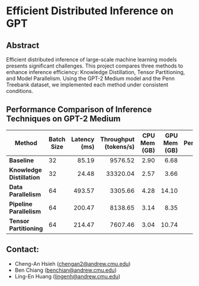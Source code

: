 # Efficient Distributed Inference on GPT
## Abstract
Efficient distributed inference of large-scale machine learning models presents significant challenges. This project compares three methods to enhance inference efficiency: Knowledge Distillation, Tensor Partitioning, and Model Parallelism. Using the GPT-2 Medium model and the Penn Treebank dataset, we implemented each method under consistent conditions.

## Performance Comparison of Inference Techniques on GPT-2 Medium

| **Method**             | **Batch Size** | **Latency (ms)** | **Throughput (tokens/s)** | **CPU Mem (GB)** | **GPU Mem (GB)** | **Perplexity** | **Accuracy (%)** |
|-------------------------|----------------|------------------:|--------------------------:|-----------------:|-----------------:|---------------:|-----------------:|
| **Baseline**           | 32             | 85.19            | 9576.52                  | 2.90             | 6.68             | 177.94         | 0.72            |
| **Knowledge Distillation** | 32         | 24.48            | 33320.04                | 2.57             | 3.66             | 147.67         | 0.69            |
| **Data Parallelism**    | 64             | 493.57           | 3305.66                 | 4.28             | 14.10            | 177.94         | 0.72            |
| **Pipeline Parallelism** | 64            | 200.47           | 8138.65                 | 3.14             | 8.35             | 177.48         | 0.72            |
| **Tensor Partitioning** | 64            | 214.47           | 7607.46                 | 3.04             | 10.74            | 177.48         | 0.72            |



## Contact:
* Cheng-An Hsieh (chengan2@andrew.cmu.edu)
* Ben Chiang (benchian@andrew.cmu.edu)
* Ling-En Huang (lingenh@andrew.cmu.edu)


